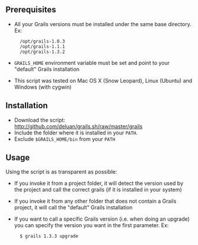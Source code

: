 Prerequisites
-------------

* All your Grails versions must be installed under the same base directory. Ex:

        /opt/grails-1.0.3
        /opt/grails-1.1.1
        /opt/grails-1.3.2

* `GRAILS_HOME` environment variable must be set and point to your "default" Grails installation
* This script was tested on Mac OS X (Snow Leopard), Linux (Ubuntu) and Windows (with cygwin)

Installation
------------

* Download the script: http://github.com/deluan/grails.sh/raw/master/grails
* Include the folder where it is installed in your `PATH`. 
* Exclude `$GRAILS_HOME/bin` from your `PATH`

Usage
-----

Using the script is as transparent as possible:

* If you invoke it from a project folder, it will detect the version used by the project and call the correct grails (if it is installed in your system)
* If you invoke it from any other folder that does not contain a Grails project, it will call the "default" Grails installation
* If you want to call a specific Grails version (i.e. when doing an upgrade) you can specify the version you want in the first parameter. Ex:

        $ grails 1.3.3 upgrade

